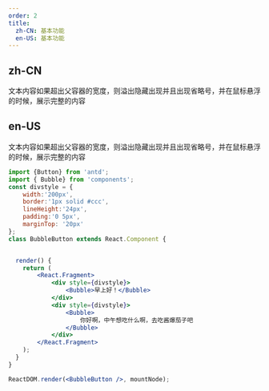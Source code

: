 ```yaml
---
order: 2
title:
  zh-CN: 基本功能
  en-US: 基本功能
---
```

## zh-CN

文本内容如果超出父容器的宽度，则溢出隐藏出现并且出现省略号，并在鼠标悬浮的时候，展示完整的内容

## en-US

文本内容如果超出父容器的宽度，则溢出隐藏出现并且出现省略号，并在鼠标悬浮的时候，展示完整的内容

````jsx
import {Button} from 'antd'; 
import { Bubble} from 'components';
const divstyle = {
    width:'200px',
    border:'1px solid #ccc',
    lineHeight:'24px',
    padding:'0 5px',
    marginTop: '20px'
};
class BubbleButton extends React.Component {


  render() {
    return (
        <React.Fragment>
            <div style={divstyle}>
                <Bubble>早上好！</Bubble>
            </div> 
            <div style={divstyle}>
                <Bubble>
                    你好啊，中午想吃什么啊，去吃酱爆茄子吧
                </Bubble>
            </div> 
        </React.Fragment>
    );
  }
}

ReactDOM.render(<BubbleButton />, mountNode);
````

